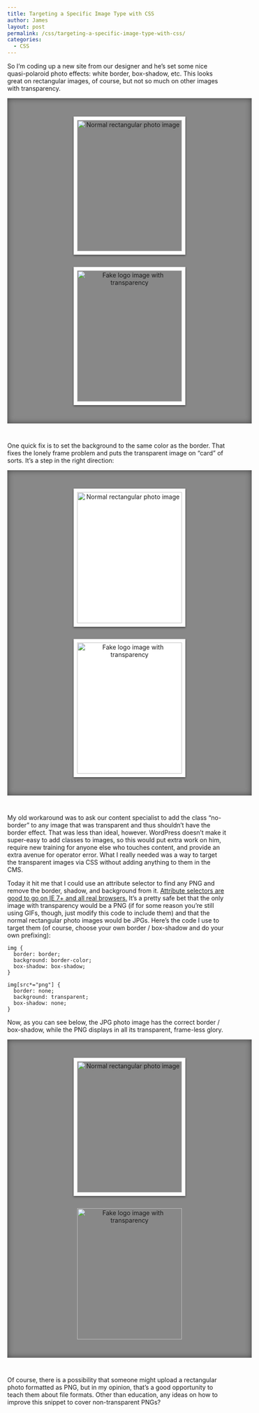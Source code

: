 ```yaml
---
title: Targeting a Specific Image Type with CSS
author: James
layout: post
permalink: /css/targeting-a-specific-image-type-with-css/
categories:
  - CSS
---
```


<style>
 .image-box { padding: 2em; width: 600px; max-width: 100%; background: #888; margin-bottom: 3em; text-align: center; box-shadow: inset 0 0 1em #444; -webkit-box-shadow: inset 0 0 1em #444;}
.image-box img { width: 240px; max-width: 100%; margin: 1em; display: inline-block; border: #fff 8px solid; box-shadow: 0 2px 4px #444; -webkit-box-shadow: 0 2px 4px #444; }
.meh.image-box img { width: 240px; max-width: 100%; margin: 1em; display: inline-block; border: #fff 8px solid; box-shadow: 0 2px 4px #444; -webkit-box-shadow: 0 2px 4px #444; background: #fff; }
.good.image-box img[src*='png'] { border: none; box-shadow: none; -webkit-box-shadow: none; background: transparent; }
</style>

So I&#8217;m coding up a new site from our designer and he&#8217;s set some nice quasi-polaroid photo effects: white border, box-shadow, etc. This looks great on rectangular images, of course, but not so much on other images with transparency.

<div class="image-box">
  <img class="size-full wp-image-1128 alignnone" alt="Normal rectangular photo image" src="http://jdsteinbach.com/wp-content/uploads/2013/10/stanley-sm.jpg" width="400" height="300" />
  <img class="size-full wp-image-1127 alignnone" alt="Fake logo image with transparency" src="http://jdsteinbach.com/wp-content/uploads/2013/10/fake-logo.png" width="400" height="300" />
</div>

One quick fix is to set the background to the same color as the border. That fixes the lonely frame problem and puts the transparent image on &#8220;card&#8221; of sorts. It&#8217;s a step in the right direction:

<div class="meh image-box">
  <img class="size-full wp-image-1128 alignnone" alt="Normal rectangular photo image" src="http://jdsteinbach.com/wp-content/uploads/2013/10/stanley-sm.jpg" width="400" height="300" />
  <img class="size-full wp-image-1127 alignnone" alt="Fake logo image with transparency" src="http://jdsteinbach.com/wp-content/uploads/2013/10/fake-logo.png" width="400" height="300" />
</div>

My old workaround was to ask our content specialist to add the class &#8220;no-border&#8221; to any image that was transparent and thus shouldn&#8217;t have the border effect. That was less than ideal, however. WordPress doesn&#8217;t make it super-easy to add classes to images, so this would put extra work on him, require new training for anyone else who touches content, and provide an extra avenue for operator error. What I really needed was a way to target the transparent images via CSS without adding anything to them in the CMS.

Today it hit me that I could use an attribute selector to find any PNG and remove the border, shadow, and background from it. <a title="Attribute Selectors on CSS-Tricks" href="http://css-tricks.com/attribute-selectors/" target="_blank">Attribute selectors are good to go on IE 7+ and all real browsers.</a> It&#8217;s a pretty safe bet that the only image with transparency would be a PNG (if for some reason you&#8217;re still using GIFs, though, just modify this code to include them) and that the normal rectangular photo images would be JPGs. Here&#8217;s the code I use to target them (of course, choose your own border / box-shadow and do your own prefixing):

```
img {
  border: border;
  background: border-color;
  box-shadow: box-shadow;
}

img[src*="png"] {
  border: none;
  background: transparent;
  box-shadow: none;
}
```

Now, as you can see below, the JPG photo image has the correct border / box-shadow, while the PNG displays in all its transparent, frame-less glory.

<div class="good image-box">
  <img class="size-full wp-image-1128 alignnone" alt="Normal rectangular photo image" src="http://jdsteinbach.com/wp-content/uploads/2013/10/stanley-sm.jpg" width="400" height="300" />
  <img class="size-full wp-image-1127 alignnone" alt="Fake logo image with transparency" src="http://jdsteinbach.com/wp-content/uploads/2013/10/fake-logo.png" width="400" height="300" />
</div>

Of course, there is a possibility that someone might upload a rectangular photo formatted as PNG, but in my opinion, that&#8217;s a good opportunity to teach them about file formats. Other than education, any ideas on how to improve this snippet to cover non-transparent PNGs?